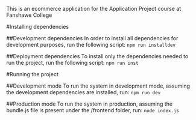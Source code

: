 This is an ecommerce application for the Application Project course at Fanshawe College

#Installing dependencies

##Development dependencies
In order to install all dependencies for development purposes, run the following script:
`npm run installdev`

##Deployment dependencies
To install only the dependencies needed to run the project, run the following script:
`npm run inst`

#Running the project

##Development mode
To run the system in development mode, assuming the development dependencies are installed, run:
`npm run dev`

##Production mode
To run the system in production, assuming the bundle.js file is present under the /frontend folder, run:
`node index.js`